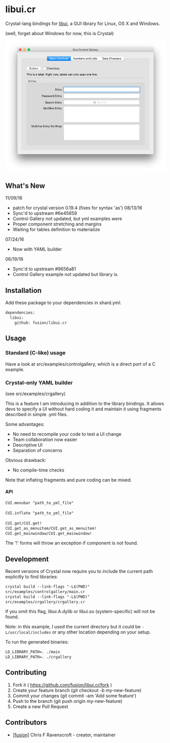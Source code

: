 # libui.cr

Crystal-lang bindings for [libui](https://github.com/andlabs/libui), a GUI library for Linux, OS X and Windows.

(well, forget about Windows for now, this is Crystal)

![OS X](https://raw.githubusercontent.com/andlabs/libui/master/examples/controlgallery/darwin.png)

## What's New
11/09/16
- patch for crystal version 0.19.4 (fixes for syntax 'as')
08/13/16
- Sync'd to upstream #6e45859
- Control Gallery not updated, but yml examples were
- Proper component stretching and margins
- Waiting for tables definition to materialize

07/24/16
- Now with YAML builder

06/19/16
- Sync'd to upstream #9656a81
- Control Gallery example not updated but library is.

## Installation

Add these package to your dependencies in shard.yml:

    dependencies:
      libui:
        github: fusion/libui.cr


## Usage

### Standard (C-like) usage

Have a look at src/examples/controlgallery, which is a direct port of a C example.

### Crystal-only YAML builder

(see src/examples/crgallery)

This is a feature I am introducing in addition to the library bindings.
It allows devs to specify a UI without hard coding it and maintain it using
fragments described in simple .yml files.

Some advantages:
- No need to recompile your code to test a UI change
- Team collaboration now easier
- Descriptive UI
- Separation of concerns

Obvious drawback:
- No compile-time checks

Note that inflating fragments and pure coding can be mixed.

#### API

    CUI.menubar "path_to_yml_file"

    CUI.inflate "path_to_yml_file"

    CUI.get/CUI.get!
    CUI.get_as_menuitem/CUI.get_as_menuitem!
    CUI.get_mainwindow/CUI.get_mainwindow!

The '!' forms will throw an exception if component is not found.

## Development

Recent versions of Crystal now require you to include the current path explicitly to find libraries:

    crystal build --link-flags "-L$(PWD)" src/examples/controlgallery/main.cr
    crystal build --link-flags "-L$(PWD)" src/examples/crgallery/crgallery.cr

If you omit this flag, libui.A.dylib or libui.so (system-specific) will not be found.

Note: in this example, I used the current directory but it could be `-L/usr/local/includes` or any
 other location depending on your setup.

To run the generated binaries:

    LD_LIBRARY_PATH=. ./main
    LD_LIBRARY_PATH=. ./crgallery

## Contributing

1. Fork it ( https://github.com/fusion/libui.cr/fork )
2. Create your feature branch (git checkout -b my-new-feature)
3. Commit your changes (git commit -am 'Add some feature')
4. Push to the branch (git push origin my-new-feature)
5. Create a new Pull Request

## Contributors

- [[fusion]](https://github.com/fusion) Chris F Ravenscroft - creator, maintainer
